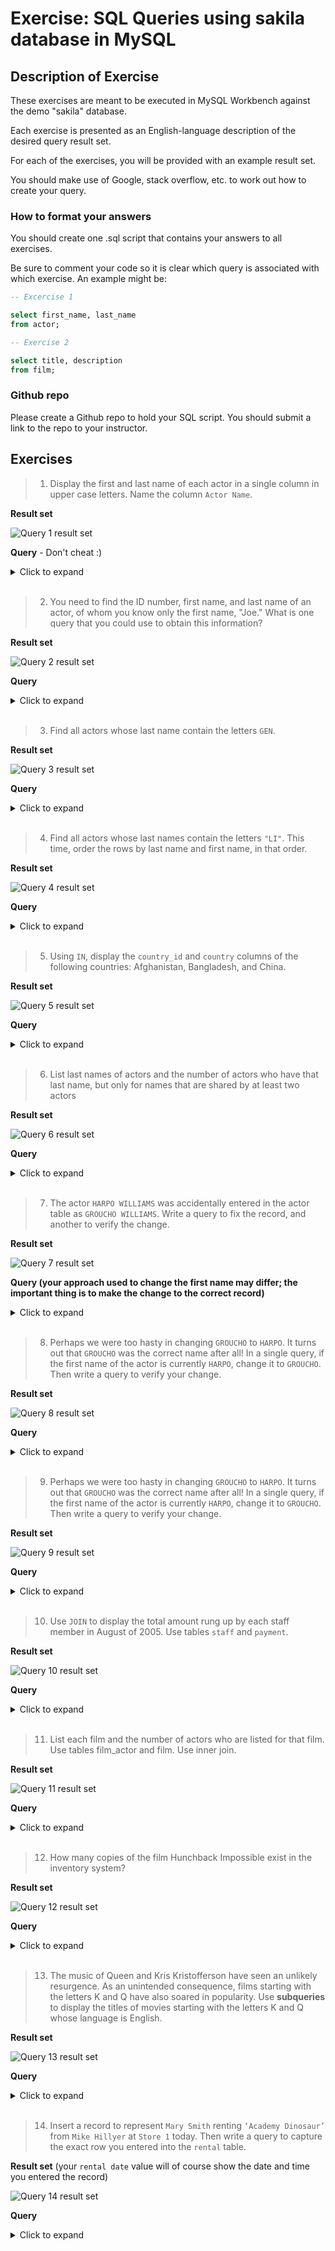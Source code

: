 # Exercise: SQL Queries using sakila database in MySQL
## Description of Exercise

These exercises are meant to be executed in MySQL Workbench against the demo "sakila" database.

Each exercise is presented as an English-language description of the desired query result set. 

For each of the exercises, you will be provided with an example result set.

You should make use of Google, stack overflow, etc. to work out how to create your query.

### How to format your answers
You should create one .sql script that contains your answers to all exercises.

Be sure to comment your code so it is clear which query is associated with which exercise. An example might be:

```sql
-- Excercise 1

select first_name, last_name 
from actor;

-- Exercise 2

select title, description
from film;
```

### Github repo
Please create a Github repo to hold your SQL script. You should submit a link to the repo to your instructor.

## Exercises

>1. Display the first and last name of each actor in a single column in upper case letters. Name the column `Actor Name`.

**Result set**

![Query 1 result set](https://github.com/Kiresorg/amex-sql-exercise/blob/main/images/q1.PNG)

**Query** - Don't cheat :)

<details>
  <summary>Click to expand</summary>
  
  ```sql
select upper(concat(first_name, ' ', last_name))   'Actor Name'
from actor;
  ```
</details>

</br>

>2. You need to find the ID number, first name, and last name of an actor, of whom you know only the first name, "Joe." What is one query that you could use to obtain this information?

**Result set**

![Query 2 result set](https://github.com/Kiresorg/amex-sql-exercise/blob/main/images/q2.PNG)

**Query**

<details>
  <summary>Click to expand</summary>
  
  ```sql
select actor_id, first_name, last_name 
from actor
where lower(first_name) = lower("Joe");
  ```
</details>

</br>

>3. Find all actors whose last name contain the letters ```GEN```.

**Result set**

![Query 3 result set](https://github.com/Kiresorg/amex-sql-exercise/blob/main/images/q3.PNG)

**Query**

<details>
  <summary>Click to expand</summary>
  
  ```sql
select * 
from actor 
where upper(last_name) like '%GEN%';
  ```
</details>

</br>

>4. Find all actors whose last names contain the letters ```"LI"```. This time, order the rows by last name and first name, in that order.

**Result set**

![Query 4 result set](https://github.com/Kiresorg/amex-sql-exercise/blob/main/images/q4.PNG)

**Query**

<details>
  <summary>Click to expand</summary>
  
  ```sql
select * 
from actor 
where upper(last_name) like '%LI%' 
order by last_name, first_name;
  ```
</details>

</br>

>5. Using ```IN```, display the ```country_id``` and ```country``` columns of the following countries: Afghanistan, Bangladesh, and China.

**Result set**

![Query 5 result set](https://github.com/Kiresorg/amex-sql-exercise/blob/main/images/q5.PNG)

**Query**

<details>
  <summary>Click to expand</summary>
  
  ```sql
select country_id, country 
from country 
where country in ('Afghanistan', 'Bangladesh', 'China');
  ```
</details>

</br>

>6. List last names of actors and the number of actors who have that last name, but only for names that are shared by at least two actors

**Result set**

![Query 6 result set](https://github.com/Kiresorg/amex-sql-exercise/blob/main/images/q6.PNG)

**Query**

<details>
  <summary>Click to expand</summary>
  
  ```sql
select last_name, count(*) actor_count 
from actor 
group by last_name
having actor_count >1
order by actor_count desc, last_name;
  ```
</details>

</br>

>7. The actor ```HARPO WILLIAMS``` was accidentally entered in the actor table as ```GROUCHO WILLIAMS```. Write a query to fix the record, and another to verify the change.

**Result set**

![Query 7 result set](https://github.com/Kiresorg/amex-sql-exercise/blob/main/images/q7.PNG)

**Query (your approach used to change the first name may differ; the important thing is to make the change to the correct record)**

<details>
  <summary>Click to expand</summary>
  
  ```sql
update actor set first_name = 'HARPO', last_name = 'WILLIAMS' where first_name = 'GROUCHO' and last_name = 'WILLIAMS';

select * from actor where last_name = 'WILLIAMS';
  ```
</details>

</br>

>8. Perhaps we were too hasty in changing ```GROUCHO``` to ```HARPO```. It turns out that ```GROUCHO``` was the correct name after all! In a single query, if the first name of the actor is currently ```HARPO```, change it to ```GROUCHO```. Then write a query to verify your change.

**Result set**

![Query 8 result set](https://github.com/Kiresorg/amex-sql-exercise/blob/main/images/q8.PNG)

**Query**

<details>
  <summary>Click to expand</summary>
  
  ```sql
update actor set first_name = 'GROUCHO', last_name = 'WILLIAMS' where first_name = 'HARPO' and last_name = 'WILLIAMS';

select * from actor where last_name = 'WILLIAMS';
  ```
</details>

</br>

>9. Perhaps we were too hasty in changing ```GROUCHO``` to ```HARPO```. It turns out that ```GROUCHO``` was the correct name after all! In a single query, if the first name of the actor is currently ```HARPO```, change it to ```GROUCHO```. Then write a query to verify your change.

**Result set**

![Query 9 result set](https://github.com/Kiresorg/amex-sql-exercise/blob/main/images/q9.PNG)

**Query**

<details>
  <summary>Click to expand</summary>
  
  ```sql
update actor set first_name = 'GROUCHO', last_name = 'WILLIAMS' where first_name = 'HARPO' and last_name = 'WILLIAMS';

select * from actor where last_name = 'WILLIAMS';
  ```
</details>

</br>

>10. Use ```JOIN``` to display the total amount rung up by each staff member in August of 2005. Use tables ```staff``` and ```payment```.

**Result set**

![Query 10 result set](https://github.com/Kiresorg/amex-sql-exercise/blob/main/images/q10.PNG)

**Query**

<details>
  <summary>Click to expand</summary>
  
  ```sql
select stf.first_name, stf.last_name, sum(pay.amount)
from staff stf
left join payment pay
on stf.staff_id = pay.staff_id
WHERE month(pay.payment_date) = 8
and year(pay.payment_date)  = 2005
group by stf.first_name, stf.last_name;
  ```
</details>

</br>

>11. List each film and the number of actors who are listed for that film. Use tables film_actor and film. Use inner join.

**Result set**

![Query 11 result set](https://github.com/Kiresorg/amex-sql-exercise/blob/main/images/q11.PNG)

**Query**

<details>
  <summary>Click to expand</summary>
  
  ```sql
select flm.title, count(*) number_of_actors
from film flm
inner join film_actor fim_act
on flm.film_id = fim_act.film_id
group by flm.title
order by number_of_actors desc;
  ```
</details>

</br>

>12. How many copies of the film Hunchback Impossible exist in the inventory system?

**Result set**

![Query 12 result set](https://github.com/Kiresorg/amex-sql-exercise/blob/main/images/q12.PNG)

**Query**

<details>
  <summary>Click to expand</summary>
  
  ```sql
select flm.title, count(*) number_in_inventory
from film flm
inner join inventory inv
on flm.film_id = inv.film_id
where lower(flm.title) = lower('Hunchback Impossible')
group by flm.title;
  ```
</details>

</br>

>13. The music of Queen and Kris Kristofferson have seen an unlikely resurgence. As an unintended consequence, films starting with the letters K and Q have also soared in popularity. Use **subqueries** to display the titles of movies starting with the letters K and Q whose language is English.

**Result set**

![Query 13 result set](https://github.com/Kiresorg/amex-sql-exercise/blob/main/images/q13.PNG)

**Query**

<details>
  <summary>Click to expand</summary>
  
  ```sql
select title
from film 
where (title like 'K%' or title like 'Q%')
and language_id in (
	select language_id 
	from language 
	where name = 'English'
)
order by title;
  ```
</details>

</br>

>14. Insert a record to represent ```Mary Smith``` renting ```‘Academy Dinosaur’``` from ```Mike Hillyer``` at ```Store 1``` today. Then write a query to capture the exact row you entered into the ```rental``` table.

**Result set** (your ```rental date``` value will of course show the date and time you entered the record)

![Query 14 result set](https://github.com/Kiresorg/amex-sql-exercise/blob/main/images/q14.PNG)

**Query**

<details>
  <summary>Click to expand</summary>
  
  ```sql
insert into rental (rental_date, inventory_id, customer_id, staff_id)
values (NOW(), 1, 1, 1);

select * from rental
where inventory_id = 1 and
customer_id = 1 and 
staff_id = 1;
  ```
</details>

</br>

